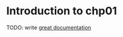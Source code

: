 # Introduction to chp01

TODO: write [great documentation](http://jacobian.org/writing/what-to-write/)
